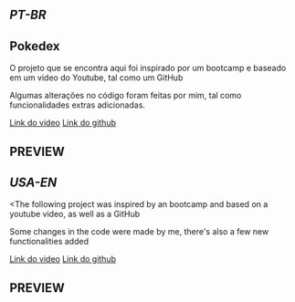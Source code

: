 <main>
<section>
<h1><em>PT-BR</em></h1>

<h2>Pokedex</h2>

<p>O projeto que se encontra aqui foi inspirado por um bootcamp e baseado em um video do Youtube, tal como um GitHub</p>
<p>Algumas alterações no código foram feitas por mim, tal como funcionalidades extras adicionadas.</p>
<a href="https://www.youtube.com/watch?v=SjtdH3dWLa8" target="_blank">Link do video</a>
<a href="https://github.com/manualdodev/pokedex" target="_blank">Link do github</a>

<h2>PREVIEW</h2>
<em><a href="https://pedroleite321.github.io/pokedex_w_pokeAPI/" target="_blank"></a></em>
</section>
<section>
<h1><em>USA-EN</em></h1>

<The following project was inspired by an bootcamp and based on a youtube video, as well as a GitHub</p>
<p>Some changes in the code were made by me, there's also a few new functionalities added</p>
<a href="https://www.youtube.com/watch?v=SjtdH3dWLa8" target="_blank">Link do video</a>
<a href="https://github.com/manualdodev/pokedex" target="_blank">Link do github</a>

<h2>PREVIEW</h2>
<em><a href="https://pedroleite321.github.io/pokedex_w_pokeAPI/" target="_blank"></a></em>
</section>
</main>
